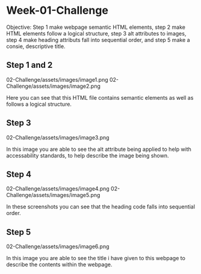 # Week-01-Challenge
Objective: Step 1 make webpage semantic HTML elements, step 2 make HTML elements follow a logical structure, step 3 alt attributes to images, step 4 make heading attributs fall into sequential order, and step 5 make a consie, descriptive title.
## Step 1 and 2

02-Challenge/assets/images/image1.png
02-Challenge/assets/images/image2.png

Here you can see that this HTML file contains semantic elements as well as follows a logical structure.

## Step 3

02-Challenge/assets/images/image3.png

In this image you are able to see the alt attribute being applied to help with accessability standards, to help describe the image being shown.

## Step 4

02-Challenge/assets/images/image4.png
02-Challenge/assets/images/image5.png

In these screenshots you can see that the heading code falls into sequential order.

## Step 5

02-Challenge/assets/images/image6.png

In this image you are able to see the title i have given to this webpage to describe the contents within the webpage.
